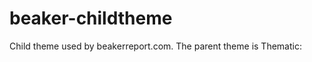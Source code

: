 beaker-childtheme
=================
Child theme used by beakerreport.com. The parent theme is Thematic: 


